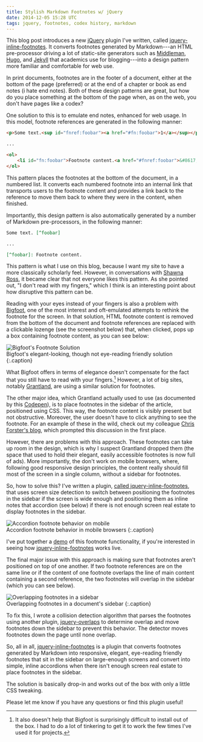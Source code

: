 ```yaml
---
title: Stylish Markdown Footnotes w/ jQuery
date: 2014-12-05 15:28 UTC
tags: jquery, footnotes, codex history, markdown
---
```


This blog post introduces a new [jQuery](http://www.jquery.com) plugin I've written, called [jquery-inline-footnotes](https://github.com/oncomouse/jquery-inline-footnotes). It converts footnotes generated by Markdown---an HTML pre-processor driving a lot of static-site generators such as [Middleman](http://middlemanapp.com/), [Hugo](http://gohugo.io/), and [Jekyll](http://jekyllrb.com/) that academics use for blogging---into a design pattern more familiar and comfortable for web use.

In print documents, footnotes are in the footer of a document, either at the bottom of the page (preferred) or at the end of a chapter or book as end notes (i hate end notes). Both of these design patterns are great, but how do you place something at the bottom of the page when, as on the web, you don't have pages like a codex?

One solution to this is to emulate end notes, enhanced for web usage. In this model, footnote references are generated in the following manner:

~~~ html
<p>Some text.<sup id="fnref:foobar"><a href="#fn:foobar">1</a></sup></p>

...

<ol>
	<li id="fn:foobar">Footnote content.<a href="#fnref:foobar">&#8617;</a>.</li>
</ol>
~~~

This pattern places the footnotes at the bottom of the document, in a numbered list. It converts each numbered footnote into an internal link that transports users to the footnote content and provides a link back to the reference to move them back to where they were in the content, when finished.

Importantly, this design pattern is also automatically generated by a number of Markdown pre-processors, in the following manner:

~~~ markdown
Some text. [^foobar]

...

[^foobar]: Footnote content.
~~~

This pattern is what I use on this blog, because I want my site to have a more classically scholarly feel. However, in conversations with [Shawna Ross](http://www.shawnaross.com), it became clear that not everyone likes this pattern. As she pointed out, "I don't read with my fingers," which I think is an interesting point about how disruptive this pattern can be.

Reading with your eyes instead of your fingers is also a problem with [Bigfoot](http://www.bigfootjs.com/), one of the most interest and oft-emulated attempts to rethink the footnote for the screen. In that solution, HTML footnote content is removed from the bottom of the document and footnote references are replaced with a clickable lozenge (see the screenshot below) that, when clicked, pops up a box containing footnote content, as you can see below:

![Bigfoot's Footnote Solution](bigfootjs.png)  
Bigfoot's elegant-looking, though not eye-reading friendly solution
{:.caption}

What Bigfoot offers in terms of elegance doesn't compensate for the fact that you still have to read with your fingers.[^1] However, a lot of big sites, notably [Grantland](http://grantland.com/features/chip-kelly-philadelphia-eagles-nfl-influence/), are using a similar solution for footnotes.

The other major idea, which Grantland actually used to use (as documented by this [Codepen](http://codepen.io/nickbottomley/pen/JeomB)), is to place footnotes in the sidebar of the article, positioned using CSS. This way, the footnote content is visibly present but not obstructive. Moreover, the user doesn't have to click anything to see the footnote. For an example of these in the wild, check out my colleague [Chris Forster's blog](http://cforster.com/2014/12/interstellar/), which prompted this discussion in the first place.

However, there are problems with this approach. These footnotes can take up room in the design, which is why I suspect Grantland dropped them (the space that used to hold their elegant, easily accessible footnotes is now full of ads). More importantly, the don't work on mobile browsers, where, following good responsive design principles, the content really should fill most of the screen in a single column, without a sidebar for footnotes.

So, how to solve this? I've written a plugin, [called jquery-inline-footnotes](https://github.com/oncomouse/jquery-inline-footnotes), that uses screen size detection to switch between positioning the footnotes in the sidebar if the screen is wide enough and positioning them as inline notes that accordion (see below) if there is not enough screen real estate to display footnotes in the sidebar.

![Accordion footnote behavior on mobile](footnote-accordion.png)  
Accordion footnote behavior in mobile browsers
{:.caption}

I've put together a [demo](http://oncomouse.github.io/inline-footnotes.html) of this footnote functionality, if you're interested in seeing how [jquery-inline-footnotes](https://github.com/oncomouse/jquery-inline-footnotes) works live.

The final major issue with this approach is making sure that footnotes aren't positioned on top of one another. If two footnote references are on the same line or if the content of one footnote overlaps the line of main content containing a second reference, the two footnotes will overlap in the sidebar (which you can see below).

![Overlapping footnotes in a sidebar](footnote-overlap.png)  
Overlapping footnotes in a document's sidebar
{:.caption}

To fix this, I wrote a collision detection algorithm that parses the footnotes using another plugin, [jquery-overlaps](https://github.com/brandonaaron/jquery-overlaps) to determine overlap and move footnotes down the sidebar to prevent this behavior. The detector moves footnotes down the page until none overlap.

So, all in all, [jquery-inline-footnotes](https://github.com/oncomouse/jquery-inline-footnotes) is a plugin that converts footnotes generated by Markdown into responsive, elegant, eye-reading friendly footnotes that sit in the sidebar on large-enough screens and convert into simple, inline accordions when there isn't enough screen real estate to place footnotes in the sidebar.

The solution is basically drop-in and works out of the box with only a little CSS tweaking.

Please let me know if you have any questions or find this plugin useful!

[^1]: It also doesn't help that Bigfoot is surprisingly difficult to install out of the box. I had to do a lot of tinkering to get it to work the few times I've used it for projects.